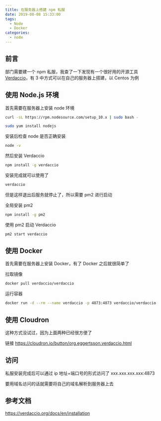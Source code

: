 ```yaml
---
title: 在服务器上搭建 npm 私服
date: 2019-08-08 15:33:00
tags:
  - Node
  - Docker
categories:
  - node
---
```


## 前言

部门需要建一个 npm 私服，我查了一下发现有一个很好用的开源工具 [Verdaccio](https://github.com/verdaccio/verdaccio)，有 3 中方式可以在自己的服务器上搭建，以 Centos 为例

## 使用 Node.js 环境

首先需要在服务器上安装 node 环境

```bash
curl -sL https://rpm.nodesource.com/setup_10.x | sudo bash -
```

```bash
sudo yum install nodejs
```

安装后检查 node 是否正确安装

```bash
node -v
```

然后安装 Verdaccio

```bash
npm install -g verdaccio
```

安装完成就可以使用了

```bash
verdaccio
```

但是这样退出后服务就停止了，所以需要 pm2 进行启动

全局安装 pm2

```bash
npm install -g pm2
```

使用 pm2 启动 Verdaccio

```bash
pm2 start verdaccio
```

## 使用 Docker

首先需要在服务器上安装 Docker，有了 Docker 之后就很简单了

拉取镜像

```bash
docker pull verdaccio/verdaccio
```

运行容器

```bash
docker run -d --rm --name verdaccio -p 4873:4873 verdaccio/verdaccio
```

## 使用 Cloudron

这种方式没试过，因为上面两种已经很方便了

链接 https://cloudron.io/button/org.eggertsson.verdaccio.html

## 访问

私服安装完成后可以通过 ip 地址+端口号的形式访问了 xxx.xxx.xxx.xxx:4873

要用域名访问的话就需要将自己的域名解析到服务器上去

## 参考文档

https://verdaccio.org/docs/en/installation
